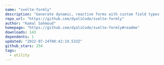 ```yaml
---
name: "svelte-formly"
description: "Generate dynamic, reactive forms with custom field types in Svelte."
repo_url: "https://github.com/dyaliCode/svelte-formly"
author: "Kamal Sahmoud"
homepage: "https://github.com/dyaliCode/svelte-formly#readme"
downloads: 143
dependents: 1
updated: "2022-07-24T00:42:19.533Z"
github_stars: 254
tags: 
  - utility
---
```

